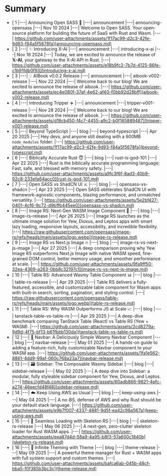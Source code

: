 # Summary

- [ 1 |---| Announcing Open SASS 🚀 |---| announcement |---| announcing-opensass |---| Nov 10 2024 |---| Welcome to Open SASS. Your open-source platform for building the future of SaaS with Rust and Wasm. |---| https://github.com/user-attachments/assets/1f17ac99-d2c3-42fe-9d93-f84a5f5678fa](announcing-opensass.md)
- [ 2 |---| ✨ Introducing X-AI |---| announcement |---| introducing-x-ai |---| Nov 18 2024 |---| Today, we are excited to announce the release of **𝕏-AI**, your gateway to the X-AI API in Rust. |---| https://github.com/user-attachments/assets/e18b9fc2-7b7d-4125-86fe-c1b91fdb0f93](introducing-x-ai.md)
- [ 3 |---| 💡 AIBook v0.0.2 Release |---| announcement |---| aibook-v002-release |---| Nov 22 2024 |---| Welcome back to our blog! We are excited to announce the release of aibook. |---| https://github.com/user-attachments/assets/ec4e080f-37af-4e62-af40-f0bb92d28bff](aibook-v002-release.md)
- [ 4 |---| Introducing Tripper ✈️ |---| announcement |---| tripper-v001-release |---| Nov 28 2024 |---| Welcome back to our blog! We are excited to announce the release of aibook. |---| https://github.com/user-attachments/assets/d18cb450-f4c7-4455-a9c2-b0f165889487](tripper-v001-release.md)
- [ 5 |---| Beyond TypeScript |---| blog |---| beyond-typescript |---| Apr 20 2025 |---| Hey devs, and anyone still dealing with a 900MB `node_modules` folder. |---| https://github.com/user-attachments/assets/1f17ac99-d2c3-42fe-9d93-f84a5f5678fa](beyond-typescript.md)
- [ 6 |---| Biblically Accurate Rust 😇 |---| blog |---| rust-is-god-101 |---| Apr 22 2025 |---| Rust is the biblically accurate programming language; Fast, safe, and blessed with memory safety. |---| https://github.com/user-attachments/assets/a9fc3f6f-8ad3-40b9-92c8-233efa64acc0](rust-is-god-101.md)
- [ 7 |---| Open SASS vs ShadCN UI ⚔️ |---| blog |---| opensass-vs-shadcn |---| Apr 23 2025 |---| Open SASS obliterates ShadCN UI with framework-agnostic components, blazing performance, and unmatched versatility. |---| https://github.com/user-attachments/assets/5e2bf427-0401-4cf6-9c72-d9bffb445ee0](opensass-vs-shadcn.md)
- [ 8 |---| Image RS: Next-Gen WASM Image Component 🚀 |---| blog |---| image-rs-release |---| Apr 26 2025 |---| Image RS launches as the ultimate image solution for Yew, Dioxus, and Leptos apps with smart lazy loading, responsive layouts, accessibility, and incredible flexibility. |---| https://raw.githubusercontent.com/opensass/image-rs/refs/heads/main/assets/logo.webp](image-rs-release.md)
- [ 9 |---| Image RS vs Next.js Image 🔥 |---| blog |---| image-rs-vs-next-js-image |---| Apr 27 2025 |---| A deep comparison proving why Yew Image RS outperforms Next.js Image with native WASM speed, fine-grained DOM control, better memory usage, and smoother performance at scale. |---| https://github.com/user-attachments/assets/9fa9ff50-32ea-4369-a263-0bb8c32197c1](image-rs-vs-next-js-image.md)
- [ 10 |---| Table RS: Advanced Wasmy Table Component 📊 |---| blog |---| table-rs-release |---| Apr 29 2025 |---| Table RS delivers a fully-featured, accessible, and customizable table component for Wasm apps with built-in search, sorting, pagination, and styling control. |---| https://raw.githubusercontent.com/opensass/table-rs/refs/heads/main/assets/logo.webp](table-rs-release.md)
- [ 11 |---| Table RS: Why WASM Outperforms JS at Scale 📈 |---| blog |---| tanstack-table-vs-table-rs |---| Apr 29 2025 |---| A deep-dive benchmark comparing TanStack Table (React) vs Table RS (Yew + WASM). |---| https://github.com/user-attachments/assets/2cd8279a-9d9d-4f75-bf13-b61fbbb130da](tanstack-table-vs-table-rs.md)
- [ 12 |---| 🍔 Navbar: A Deliciously Simple Wasmy Navbar Component |---| blog |---| navbar-release |---| May 01 2025 |---| A hands-on guide to adding a feature-rich, fully customizable Navbar component to your WASM app. |---| https://github.com/user-attachments/assets/1fa1e562-8861-4dd9-99af-060c768a23a7](navbar-release.md)
- [ 13 |---| 🗃️ Sidebar: The Composable Wasmy Sidebar |---| blog |---| sidebar-release |---| May 02 2025 |---| A deep dive into Sidebar: a modular, fully styleable sidebar component for Yew, Dioxus, and Leptos. |---| https://github.com/user-attachments/assets/60adb866-9821-4efc-a274-46eecfd48f48](sidebar-release.md)
- [ 14 |---| ☁️ Keep Using AWS as Usual |---| blog |---| keep-using-aws |---| May 04 2025 |---| A no-BS, defense of AWS and why Rust should be your default stack language. |---| https://github.com/user-attachments/assets/e9b7f007-4337-4881-9d5f-ea42c98a567a](keep-using-aws.md)
- [ 15 |---| 🦴 Seamless Loading with Skeleton RS |---| blog |---| skeleton-rs-release |---| May 06 2025 |---| A next-gen, zero-clutter skeleton loader for Rust WASM apps. |---| https://github.com/user-attachments/assets/eea87d4d-58a9-4a95-b8f3-57a600c1840b](skeleton-rs-release.md)
- [ 16 |---| 🎨 Infinite Theming with Theme |---| blog |---| theme-release |---| May 09 2025 |---| A powerful theme manager for Rust + WASM apps with full system support and custom themes. |---| https://github.com/user-attachments/assets/bafca6ab-045b-48cf-bba5-f0f385b3bc3c](theme-release.md)
